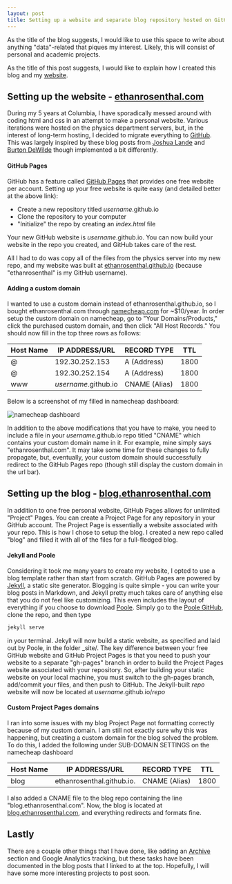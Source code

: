 ```yaml
---
layout: post
title: Setting up a website and separate blog repository hosted on GitHub
---
```


As the title of the blog suggests, I would like to use this space to write about anything "data"-related that piques my interest. Likely, this will consist of personal and academic projects.

As the title of this post suggests, I would like to explain how I created this blog and my [website](http://ethanrosenthal.com).

## Setting up the website - [ethanrosenthal.com](http://ethanrosenthal.com)

During my 5 years at Columbia, I have sporadically messed around with coding html and css in an attempt to make a personal website. Various iterations were hosted on the physics department servers, but, in the interest of long-term hosting, I decided to migrate everything to [GitHub](https://github.com/). This was largely inspired by these blog posts from [Joshua Lande](http://joshualande.com/jekyll-github-pages-poole/) and [Burton DeWilde](http://bdewilde.github.io/blog/2014/08/10/on-starting-over-with-jekyll/) though implemented a bit differently.

#### GitHub Pages

GitHub has a feature called [GitHub Pages](https://pages.github.com/) that provides one free website per account. Setting up your free website is quite easy (and detailed better at the above link):

+ Create a new repository titled *username*.github.io
+ Clone the repository to your computer
+ "Initialize" the repo by creating an *index.html* file

Your new GitHub website is *username*.github.io. You can now build your website in the repo you created, and GitHub takes care of the rest.

All I had to do was copy all of the files from the physics server into my new repo, and my website was built at [ethanrosenthal.github.io](ethanrosenthal.github.io) (because "ethanrosenthal" is my GitHub username).

#### Adding a custom domain

I wanted to use a custom domain instead of ethanrosenthal.github.io, so I bought ethanrosenthal.com through [namecheap.com](namecheap.com) for ~$10/year. In order setup the custom domain on namecheap, go to "Your Domains/Products," click the purchased custom domain, and then click "All Host Records." You should now fill in the top three rows as follows:

__Host Name__ | __IP ADDRESS/URL__  | __RECORD TYPE__ | __TTL__
 ------------ | ------------------  | --------------- | --------
@             | 192.30.252.153      |  A (Address)    | 1800
@             | 192.30.252.154      |  A (Address)    | 1800
www           | *username*.github.io|  CNAME (Alias)  | 1800

Below is a screenshot of my filled in namecheap dashboard:

![namecheap dashboard]({{site.url}}/assets/img/2014-08-24-namecheap-dashboard.png)

In addition to the above modifications that you have to make, you need to include a file in your *username*.github.io repo titled "CNAME" which contains your custom domain name in it. For example, mine simply says "ethanrosenthal.com". It may take some time for these changes to fully propagate, but, eventually, your custom domain should successfully redirect to the GitHub Pages repo (though still display the custom domain in the url bar).

## Setting up the blog - [blog.ethanrosenthal.com](http://blog.ethanrosenthal.com)

In addition to one free personal website, GitHub Pages allows for unlimited "Project" Pages. You can create a Project Page for any repository in your GitHub account. The Project Page is essentially a website associated with your repo. This is how I chose to setup the blog. I created a new repo called "blog" and filled it with all of the files for a full-fledged blog.

#### Jekyll and Poole

Considering it took me many years to create my website, I opted to use a blog template rather than start from scratch. GitHub Pages are powered by [Jekyll](http://jekyllrb.com), a static site generator. Blogging is quite simple - you can write your blog posts in Markdown, and Jekyll pretty much takes care of anything else that you do not feel like customizing. This even includes the layout of everything if you choose to download [Poole](http://getpoole.com/). Simply go to the [Poole GitHub](https://github.com/poole/poole), clone the repo, and then type

```bash
jekyll serve
```

in your terminal. Jekyll will now build a static website, as specified and laid out by Poole, in the folder _site/. The key difference between your free GitHub website and GitHub Project Pages is that you need to push your website to a separate "gh-pages" branch in order to build the Project Pages website associated with your repository. So, after building your static website on your local machine, you must switch to the gh-pages branch, add/commit your files, and then push to GitHub. The Jekyll-built *repo* website will now be located at *username*.github.io/*repo*

#### Custom Project Pages domains

I ran into some issues with my blog Project Page not formatting correctly because of my custom domain. I am still not exactly sure why this was happening, but creating a custom domain for the blog solved the problem. To do this, I added the following under SUB-DOMAIN SETTINGS on the namecheap dashboard

__Host Name__ | __IP ADDRESS/URL__  | __RECORD TYPE__ | __TTL__
 ------------ | ------------------  | --------------- | --------
blog          | ethanrosenthal.github.io. |  CNAME (Alias) | 1800

I also added a CNAME file to the blog repo containing the line "blog.ethanrosenthal.com". Now, the blog is located at [blog.ethanrosenthal.com](http://blog.ethanrosenthal.com/), and everything redirects and formats fine.


## Lastly

There are a couple other things that I have done, like adding an [Archive]({{site.url}}/archive/) section and Google Analytics tracking, but these tasks have been documented in the blog posts that I linked to at the top. Hopefully, I will have some more interesting projects to post soon.